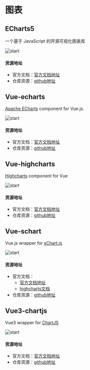 # 图表
## ECharts5
一个基于 JavaScript 的开源可视化图表库

![start](https://img.shields.io/github/stars/apache/echarts?style=social)
#### 资源地址
- 官方文档：[官方文档地址](https://echarts.apache.org/zh/index.html)
- 仓库资源：[github地址](https://github.com/apache/echarts)

## Vue-echarts
[Apache ECharts](https://github.com/apache/echarts) component for Vue.js.

![start](https://img.shields.io/github/stars/ecomfe/vue-echarts?style=social)
#### 资源地址
- 官方文档：[官方文档地址](https://vue-echarts.vercel.app/)
- 仓库资源：[github地址](https://github.com/ecomfe/vue-echarts)

## Vue-highcharts
[Highcharts](https://github.com/highcharts/highcharts) component for Vue

![start](https://img.shields.io/github/stars/weizhenye/vue-highcharts?style=social)
#### 资源地址
- 官方文档：[官方文档地址](https://github.com/weizhenye/vue-highcharts#readme)
- 仓库资源：[github地址](https://github.com/weizhenye/vue-highcharts)

## Vue-schart
Vue.js wrapper for [sChart.js](https://github.com/lin-xin/sChart.js)

![start](https://img.shields.io/github/stars/lin-xin/vue-schart?style=social)
#### 资源地址
- 官方文档：
    - [官方文档地址](https://lin-xin.gitee.io/example/schart/)
    - [highcharts文档](https://api.highcharts.com/highcharts/)
- 仓库资源：[github地址](https://github.com/lin-xin/vue-schart)

## Vue3-chartjs
Vue3 wrapper for [ChartJS](https://github.com/chartjs/Chart.js)


![start](https://img.shields.io/github/stars/J-T-McC/vue3-chart?style=social)
#### 资源地址
- 官方文档：[官方文档地址](https://github.com/J-T-McC/vue3-chartjs#readme)
- 仓库资源：[github地址](https://github.com/J-T-McC/vue3-chartjs)